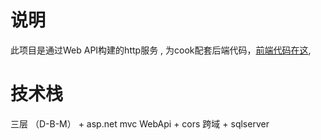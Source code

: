# 说明

此项目是通过Web API构建的http服务 , 为cook配套后端代码，[前端代码在这](https://github.com/SeaBiscuit-Z/cook), 

# 技术栈

三层 （D-B-M） + asp.net mvc WebApi + cors 跨域 + sqlserver
